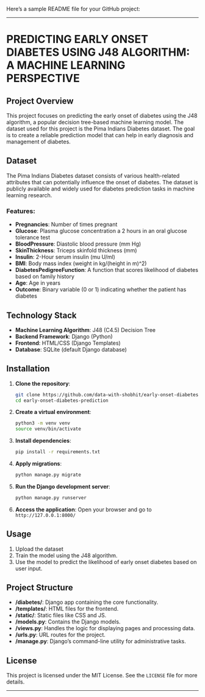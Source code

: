 Here’s a sample README file for your GitHub project:

---

# PREDICTING EARLY ONSET DIABETES USING J48 ALGORITHM: A MACHINE LEARNING PERSPECTIVE

## Project Overview
This project focuses on predicting the early onset of diabetes using the J48 algorithm, a popular decision tree-based machine learning model. The dataset used for this project is the Pima Indians Diabetes dataset. The goal is to create a reliable prediction model that can help in early diagnosis and management of diabetes.

## Dataset
The Pima Indians Diabetes dataset consists of various health-related attributes that can potentially influence the onset of diabetes. The dataset is publicly available and widely used for diabetes prediction tasks in machine learning research.

### Features:
- **Pregnancies**: Number of times pregnant
- **Glucose**: Plasma glucose concentration a 2 hours in an oral glucose tolerance test
- **BloodPressure**: Diastolic blood pressure (mm Hg)
- **SkinThickness**: Triceps skinfold thickness (mm)
- **Insulin**: 2-Hour serum insulin (mu U/ml)
- **BMI**: Body mass index (weight in kg/(height in m)^2)
- **DiabetesPedigreeFunction**: A function that scores likelihood of diabetes based on family history
- **Age**: Age in years
- **Outcome**: Binary variable (0 or 1) indicating whether the patient has diabetes

## Technology Stack
- **Machine Learning Algorithm**: J48 (C4.5) Decision Tree
- **Backend Framework**: Django (Python)
- **Frontend**: HTML/CSS (Django Templates)
- **Database**: SQLite (default Django database)

## Installation

1. **Clone the repository**:
    ```bash
    git clone https://github.com/data-with-shobhit/early-onset-diabetes-prediction.git
    cd early-onset-diabetes-prediction
    ```

2. **Create a virtual environment**:
    ```bash
    python3 -m venv venv
    source venv/bin/activate
    ```

3. **Install dependencies**:
    ```bash
    pip install -r requirements.txt
    ```

4. **Apply migrations**:
    ```bash
    python manage.py migrate
    ```

5. **Run the Django development server**:
    ```bash
    python manage.py runserver
    ```

6. **Access the application**: Open your browser and go to `http://127.0.0.1:8000/`

## Usage
1. Upload the dataset 
2. Train the model using the J48 algorithm.
3. Use the model to predict the likelihood of early onset diabetes based on user input.

## Project Structure

- **/diabetes/**: Django app containing the core functionality.
- **/templates/**: HTML files for the frontend.
- **/static/**: Static files like CSS and JS.
- **/models.py**: Contains the Django models.
- **/views.py**: Handles the logic for displaying pages and processing data.
- **/urls.py**: URL routes for the project.
- **/manage.py**: Django’s command-line utility for administrative tasks.

## License
This project is licensed under the MIT License. See the `LICENSE` file for more details.

---
